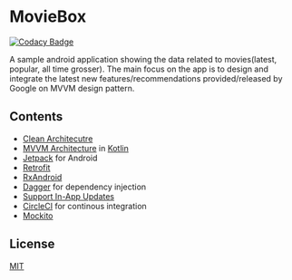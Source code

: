 # MovieBox

[![Codacy Badge](https://api.codacy.com/project/badge/Grade/d0b4a437877e4578af4c33d44850d2db)](https://app.codacy.com/manual/DevAnuragGarg/FilmiReview-MVVM-Android-Architecture?utm_source=github.com&utm_medium=referral&utm_content=DevAnuragGarg/FilmiReview-MVVM-Android-Architecture&utm_campaign=Badge_Grade_Dashboard)

A sample android application showing the data related to movies(latest, popular, all time grosser). The main focus on the app is to design and integrate the latest new features/recommendations provided/released by Google on MVVM design pattern.

## Contents
- [Clean Architecutre](https://blog.cleancoder.com/uncle-bob/2012/08/13/the-clean-architecture.html)
- [MVVM Architecture](https://en.wikipedia.org/wiki/Model%E2%80%93view%E2%80%93viewmodel) in [Kotlin](https://kotlinlang.org/)
- [Jetpack](https://developer.android.com/jetpack) for Android
- [Retrofit](https://square.github.io/retrofit/)
- [RxAndroid](https://github.com/ReactiveX/RxAndroid)
- [Dagger](https://square.github.io/dagger/) for dependency injection
- [Support In-App Updates](https://developer.android.com/guide/app-bundle/in-app-updates)
- [CircleCI](https://circleci.com/) for continous integration
- [Mockito](https://site.mockito.org)

## License
[MIT](https://choosealicense.com/licenses/mit/)
